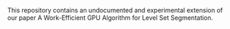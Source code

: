 This repository contains an undocumented and experimental extension of our paper A Work-Efficient GPU Algorithm for Level Set Segmentation.
